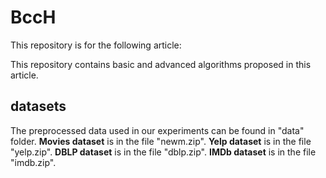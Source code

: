 # BccH
This repository is for the following article:

This repository contains basic and advanced algorithms proposed in this article. 
## datasets
The preprocessed data used in our experiments can be found in "data" folder.
**Movies dataset** is in the file "newm.zip".
**Yelp dataset** is in the file "yelp.zip".
**DBLP dataset** is in the file "dblp.zip".
**IMDb dataset** is in the file "imdb.zip".
